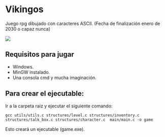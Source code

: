 # Vikingos

Juego rpg dibujado con caracteres ASCII. (Fecha de finalización enero de 2030 o capaz nunca)

![](https://media.giphy.com/media/QTxqLac8yDBsABUWAb/giphy.gif)

## Requisitos para jugar

* Windows.
* MinGW instalado.
* Una consola cmd y mucha imaginación.

## Para crear el ejecutable:

Ir a la carpeta raiz y ejecutar el siguiente comando:

```
gcc utils/utils.c structures/level.c structures/inventory.c structures/talk_box.c structures/character.c  main/main.c -o game
```
Esto creará un ejecutable (game.exe).
